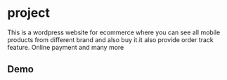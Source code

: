 # project
This is a wordpress website for ecommerce where you can see all mobile products from different brand and also buy it.it also provide order track feature. Online payment and many more
## Demo
